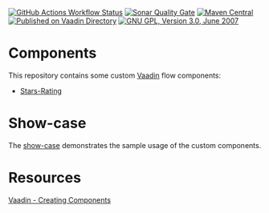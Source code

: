 [![GitHub Actions Workflow Status](https://img.shields.io/github/actions/workflow/status/sam42r/vaadin/maven.yml?label=Build)](https://github.com/Sam42R/vaadin/actions?query=branch%3Amain)
[![Sonar Quality Gate](https://img.shields.io/sonar/quality_gate/Sam42R_reindeer?server=https%3A%2F%2Fsonarcloud.io&label=Quality%20Gate)](https://sonarcloud.io/project/overview?id=Sam42R_reindeer)
[![Maven Central](https://img.shields.io/maven-central/v/io.github.sam42r/stars-rating.svg?label=Maven%20Central)](https://central.sonatype.com/artifact/io.github.sam42r/stars-rating)
[![Published on Vaadin Directory](https://img.shields.io/badge/Vaadin%20Directory-published-00b4f0.svg)](https://vaadin.com/directory/component/<owner><element>)
[![GNU GPL, Version 3.0, June 2007](https://img.shields.io/github/license/sam42r/semver-maven-plugin.svg?label=License)](https://www.gnu.org/licenses/gpl-3.0.txt)

# Components

This repository contains some custom [Vaadin](https://vaadin.com/flow) flow components:
- [Stars-Rating](stars-rating/README.md)

# Show-case

The [show-case](vaadin-show-case/README.md) demonstrates the sample usage of the custom components.

# Resources

[Vaadin - Creating Components](https://vaadin.com/docs/latest/flow/create-ui/creating-components)